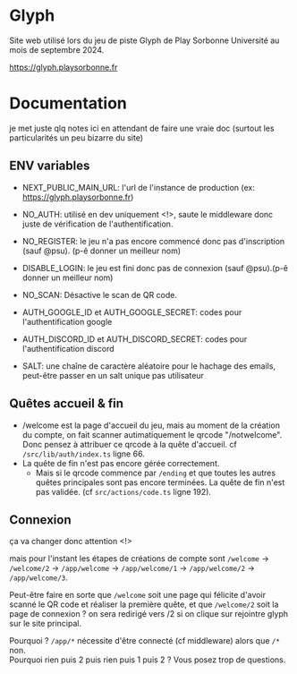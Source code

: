 
# Glyph

Site web utilisé lors du jeu de piste Glyph de Play Sorbonne Université au mois de septembre 2024.

https://glyph.playsorbonne.fr


# Documentation

je met juste qlq notes ici en attendant de faire une vraie doc (surtout les particularités un peu bizarre du site)

## ENV variables

- NEXT_PUBLIC_MAIN_URL: l'url de l'instance de production (ex: https://glyph.playsorbonne.fr)

- NO_AUTH: utilisé en dev uniquement <!>, saute le middleware donc juste de vérification de l'authentification.


- NO_REGISTER: le jeu n'a pas encore commencé donc pas d'inscription (sauf @psu). (p-ê donner un meilleur nom)
- DISABLE_LOGIN: le jeu est fini donc pas de connexion (sauf @psu).(p-ê donner un meilleur nom)
- NO_SCAN: Désactive le scan de QR code. 


- AUTH_GOOGLE_ID et AUTH_GOOGLE_SECRET: codes pour l'authentification google
- AUTH_DISCORD_ID et AUTH_DISCORD_SECRET: codes pour l'authentification discord

- SALT: une chaîne de caractère aléatoire pour le hachage des emails, peut-être passer en un salt unique pas utilisateur

## Quêtes accueil & fin

- /welcome est la page d'accueil du jeu, mais au moment de la création du compte, on fait scanner autimatiquement le qrcode "/notwelcome". Donc pensez à attribuer ce qrcode à la quête d'accueil. cf `/src/lib/auth/index.ts` ligne 66.
- La quête de fin n'est pas encore gérée correctement.
  - Mais si le qrcode commence par `/ending` et que toutes les autres quêtes principales sont pas encore terminées. La quête de fin n'est pas validée. (cf `src/actions/code.ts` ligne 192).

## Connexion

ça va changer donc attention <!> 

mais pour l'instant les étapes de créations de compte sont `/welcome` -> `/welcome/2` -> `/app/welcome` -> `/app/welcome/1` -> `/app/welcome/2` -> `/app/welcome/3`.

Peut-être faire en sorte que `/welcome` soit une page qui félicite d'avoir scanné le QR code et réaliser la première quête, et que `/welcome/2` soit la page de connexion ? on sera redirigé vers /2 si on clique sur rejointre glyph sur le site principal.

Pourquoi ? `/app/*` nécessite d'être connecté (cf middleware) alors que `/*` non.  
Pourquoi rien puis 2 puis rien puis 1 puis 2 ? Vous posez trop de questions.